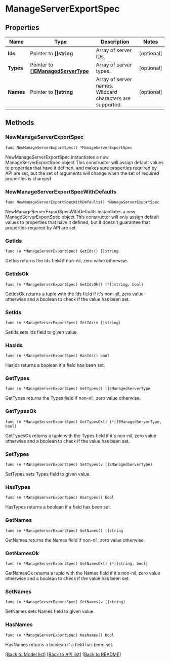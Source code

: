 # ManageServerExportSpec

## Properties

Name | Type | Description | Notes
------------ | ------------- | ------------- | -------------
**Ids** | Pointer to **[]string** | Array of server IDs. | [optional] 
**Types** | Pointer to [**[]EManagedServerType**](EManagedServerType.md) | Array of server types. | [optional] 
**Names** | Pointer to **[]string** | Array of server names. Wildcard characters are supported. | [optional] 

## Methods

### NewManageServerExportSpec

`func NewManageServerExportSpec() *ManageServerExportSpec`

NewManageServerExportSpec instantiates a new ManageServerExportSpec object
This constructor will assign default values to properties that have it defined,
and makes sure properties required by API are set, but the set of arguments
will change when the set of required properties is changed

### NewManageServerExportSpecWithDefaults

`func NewManageServerExportSpecWithDefaults() *ManageServerExportSpec`

NewManageServerExportSpecWithDefaults instantiates a new ManageServerExportSpec object
This constructor will only assign default values to properties that have it defined,
but it doesn't guarantee that properties required by API are set

### GetIds

`func (o *ManageServerExportSpec) GetIds() []string`

GetIds returns the Ids field if non-nil, zero value otherwise.

### GetIdsOk

`func (o *ManageServerExportSpec) GetIdsOk() (*[]string, bool)`

GetIdsOk returns a tuple with the Ids field if it's non-nil, zero value otherwise
and a boolean to check if the value has been set.

### SetIds

`func (o *ManageServerExportSpec) SetIds(v []string)`

SetIds sets Ids field to given value.

### HasIds

`func (o *ManageServerExportSpec) HasIds() bool`

HasIds returns a boolean if a field has been set.

### GetTypes

`func (o *ManageServerExportSpec) GetTypes() []EManagedServerType`

GetTypes returns the Types field if non-nil, zero value otherwise.

### GetTypesOk

`func (o *ManageServerExportSpec) GetTypesOk() (*[]EManagedServerType, bool)`

GetTypesOk returns a tuple with the Types field if it's non-nil, zero value otherwise
and a boolean to check if the value has been set.

### SetTypes

`func (o *ManageServerExportSpec) SetTypes(v []EManagedServerType)`

SetTypes sets Types field to given value.

### HasTypes

`func (o *ManageServerExportSpec) HasTypes() bool`

HasTypes returns a boolean if a field has been set.

### GetNames

`func (o *ManageServerExportSpec) GetNames() []string`

GetNames returns the Names field if non-nil, zero value otherwise.

### GetNamesOk

`func (o *ManageServerExportSpec) GetNamesOk() (*[]string, bool)`

GetNamesOk returns a tuple with the Names field if it's non-nil, zero value otherwise
and a boolean to check if the value has been set.

### SetNames

`func (o *ManageServerExportSpec) SetNames(v []string)`

SetNames sets Names field to given value.

### HasNames

`func (o *ManageServerExportSpec) HasNames() bool`

HasNames returns a boolean if a field has been set.


[[Back to Model list]](../README.md#documentation-for-models) [[Back to API list]](../README.md#documentation-for-api-endpoints) [[Back to README]](../README.md)


